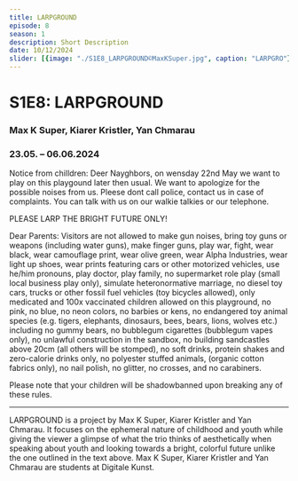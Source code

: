 ```yaml
---
title: LARPGROUND
episode: 8
season: 1
description: Short Description
date: 10/12/2024 
slider: [{image: "./S1E8_LARPGROUND©MaxKSuper.jpg", caption: "LARPGRO"}]
---
```


# S1E8: LARPGROUND
### Max K Super, Kiarer Kristler, Yan Chmarau
### 23.05. – 06.06.2024
		
Notice from chilldren: Deer Nayghbors, on wensday 22nd May we want to play on this playgound later then usual. We want to apologize for the possible noises from us. Pleese dont call police, contact us in case of complaints. You can talk with us on our walkie talkies or our telephone.

PLEASE LARP THE BRIGHT FUTURE ONLY!

Dear Parents: Visitors are not allowed to make gun noises, bring toy guns or weapons (including water guns), make finger guns, play war, fight, wear black, wear camouflage print, wear olive green, wear Alpha Industries, wear light up shoes, wear prints featuring cars or other motorized vehicles, use he/him pronouns, play doctor, play family, no supermarket role play (small local business play only), simulate heteronormative marriage, no diesel toy cars, trucks or other fossil fuel vehicles (toy bicycles allowed), only medicated and 100x vaccinated children allowed on this playground, no pink, no blue, no neon colors, no barbies or kens, no endangered toy animal species (e.g. tigers, elephants, dinosaurs, bees, bears, lions, wolves etc.) including no gummy bears, no bubblegum cigarettes (bubblegum vapes only), no unlawful construction in the sandbox, no building sandcastles above 20cm (all others will be stomped), no soft drinks, protein shakes and zero-calorie drinks only, no polyester stuffed animals, (organic cotton fabrics only), no nail polish, no glitter, no crosses, and no carabiners.

Please note that your children will be shadowbanned upon breaking any of these rules.

---
LARPGROUND is a project by Max K Super, Kiarer Kristler and Yan Chmarau. It focuses on the ephemeral nature of childhood and youth while giving the viewer a glimpse of what the trio thinks of aesthetically when speaking about youth and looking towards a bright, colorful future unlike the one outlined in the text above. Max K Super, Kiarer Kristler and Yan Chmarau are students at Digitale Kunst.
 


